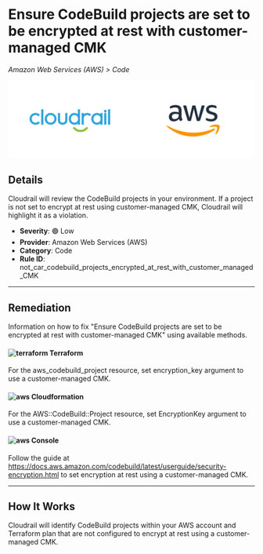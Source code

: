 # Ensure CodeBuild projects are set to be encrypted at rest with customer-managed CMK

*Amazon Web Services (AWS) > Code*

![Cloudrail and Amazon Web Services (AWS) logos](../images/cloudrail_aws.png)

## Details
Cloudrail will review the CodeBuild projects in your environment. If a project is not set to encrypt at rest using customer-managed CMK, Cloudrail will highlight it as a violation.

- **Severity**: 🟢 Low
- **Provider**: Amazon Web Services (AWS)
- **Category**: Code
- **Rule ID**: not_car_codebuild_projects_encrypted_at_rest_with_customer_managed_CMK

---

## Remediation
Information on how to fix "Ensure CodeBuild projects are set to be encrypted at rest with customer-managed CMK" using available methods.


####  <img src="../_media/emojis/terraform.png" alt="terraform" width="20"/>  Terraform
For the aws_codebuild_project resource, set encryption_key argument to use a customer-managed CMK.








#### <img src="../_media/emojis/aws.png" alt="aws" width="20"/> Cloudformation
For the AWS::CodeBuild::Project resource, set EncryptionKey argument to use a customer-managed CMK.



####  <img src="../_media/emojis/aws.png" alt="aws" width="20"/> Console
Follow the guide at <https://docs.aws.amazon.com/codebuild/latest/userguide/security-encryption.html> to set encryption at rest using a customer-managed CMK.




---

## How It Works
Cloudrail will identify CodeBuild projects within your AWS account and Terraform plan that are not configured to encrypt at rest using a customer-managed CMK.